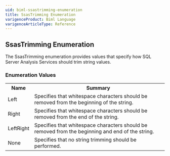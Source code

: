 ```yaml
---
uid: biml-ssastrimming-enumeration
title: SsasTrimming Enumeration
varigenceProduct: Biml Language
varigenceArticleType: Reference
---
```


## SsasTrimming Enumeration<div class="LanguageSummary"><div class ="SummaryItem">The SsasTrimming enumeration provides values that specify how SQL Server Analysis Services should trim string values.</div></div><div class="EnumValueGroup">### Enumeration Values<table id="EnumValue" class="MemberList"><tbody><tr><th class="MemberNameColumnHeader">Name</th><th class="MemberSummaryColumnHeader">Summary</th></tr><tr class="cd0"><td class="MemberName">Left</td><td class="MemberSummary"><div class ="SummaryItem">Specifies that whitespace characters should be removed from the beginning of the string.</div></td></tr><tr class="cd1"><td class="MemberName">Right</td><td class="MemberSummary"><div class ="SummaryItem">Specifies that whitespace characters should be removed from the end of the string.</div></td></tr><tr class="cd0"><td class="MemberName">LeftRight</td><td class="MemberSummary"><div class ="SummaryItem">Specifies that whitespace characters should be removed from the beginning and end of the string.</div></td></tr><tr class="cd1"><td class="MemberName">None</td><td class="MemberSummary"><div class ="SummaryItem">Specifies that no string trimming should be performed.</div></td></tr></tbody></table></div>